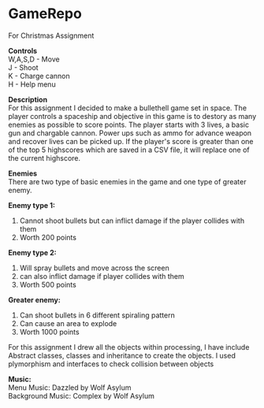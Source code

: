 # GameRepo
For Christmas Assignment

<b>Controls</b><br>
W,A,S,D - Move<br>
J - Shoot<br>
K - Charge cannon<br>
H - Help menu<br>

<b>Description</b><br>
For this assignment I decided to make a bullethell game set in space.
The player controls a spaceship and objective in this game is to destory as many enemies as possible to score points.
The player starts with 3 lives, a basic gun and chargable cannon. Power ups such as ammo for advance weapon and recover lives can be picked up.
If the player's score is greater than one of the top 5 highscores which are saved in a CSV file, it will replace one of the current highscore.


<b>Enemies</b><br>
There are two type of basic enemies in the game and one type of greater enemy.

<b>Enemy type 1:</b><br>
1) Cannot shoot bullets but can inflict damage if the player collides with them<br>
2) Worth 200 points


<b>Enemy type 2:</b><br>
1) Will spray bullets and move across the screen<br>
2) can also inflict damage if player collides with them<br>
3) Worth 500 points


<b>Greater enemy:</b><br>
1) Can shoot bullets in 6 different spiraling pattern<br>
2) Can cause an area to explode<br>
3) Worth 1000 points<br>


For this assignment I drew all the objects within processing, I have include Abstract classes, classes and inheritance to create the objects.
I used plymorphism and interfaces to check collision between objects


<b>Music:</b><br>
Menu Music: Dazzled by Wolf Asylum<br>
Background Music: Complex by Wolf Asylum